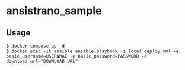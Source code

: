# ansistrano_sample

## Usage

```
$ docker-compose up -d
$ docker exec -it ansible ansible-playbook -i local deploy.yml -e basic_username=USERNMAE -e basic_password=PASSWORD -e download_url="DOWNLOAD_URL"
```